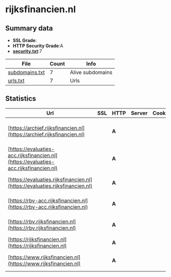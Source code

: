 

# rijksfinancien.nl
## Summary data


 - **SSL Grade**:
 - **HTTP Security Grade**:A
 - **[security.txt](https://www.digitaleoverheid.nl/nieuws/standaard-security-txt-nu-verplicht-voor-overheid/)**:7


| File       | Count | Info |
|------------|-------|------|
|[subdomains.txt](/data/rijksfinancien.nl/subdomains.txt)|7|Alive subdomains|
|[urls.txt](/data/rijksfinancien.nl/urls.txt)|7|Urls|


## Statistics


| Url | SSL | HTTP | Server | Cookie | HSTS | CORS | CTO | CSP | XFO | XXP | RP |FP| Tech |Title |
|--------|-------|-------|------|------|------|------|------|------|------|------|------|------|------|------|
|[https://archief.rijksfinancien.nl](https://archief.rijksfinancien.nl)| | **A**|| |:white_check_mark: | | | :white_check_mark:| :white_check_mark: | :white_check_mark: | :white_check_mark: | |Bootstrap Drupal HSTS PHP|Welkom | Rijksfi...|
|[https://evaluaties-acc.rijksfinancien.nl](https://evaluaties-acc.rijksfinancien.nl)| | **A**|| |:white_check_mark: | | | | :white_check_mark: | :white_check_mark: | :white_check_mark: | |Drupal:10 HSTS PHP|Evaluaties | Min...|
|[https://evaluaties.rijksfinancien.nl](https://evaluaties.rijksfinancien.nl)| | **A**|| |:white_check_mark: | | | | :white_check_mark: | :white_check_mark: | :white_check_mark: | |Drupal:10 HSTS PHP|Evaluaties | Min...|
|[https://rbv-acc.rijksfinancien.nl](https://rbv-acc.rijksfinancien.nl)| | **A**|| |:white_check_mark: | | | :white_check_mark:| :white_check_mark: | :white_check_mark: | :white_check_mark: | |Drupal HSTS PHP|Home | Rijksbegr...|
|[https://rbv.rijksfinancien.nl](https://rbv.rijksfinancien.nl)| | **A**|| |:white_check_mark: | | | | :white_check_mark: | :white_check_mark: | :white_check_mark: | |Drupal HSTS PHP|Home | Rijksbegr...|
|[https://rijksfinancien.nl](https://rijksfinancien.nl)| | **A**|| |:white_check_mark: | :warning:| | :white_check_mark:| :white_check_mark: | :white_check_mark: | :white_check_mark: | |HSTS||
|[https://www.rijksfinancien.nl](https://www.rijksfinancien.nl)| | **A**|| |:white_check_mark: | :warning:| | :white_check_mark:| :white_check_mark: | :white_check_mark: | :white_check_mark: | |Drupal HSTS PHP|Laatste updates...|



